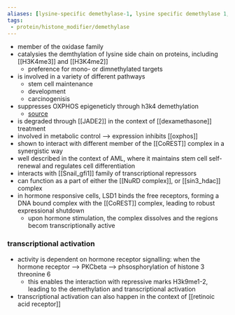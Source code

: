 ```yaml
---
aliases: [lysine-specific demethylase-1, lysine specific demethylase 1, lysine-specific demethylase 1, KDM1A]
tags:
 - protein/histone_modifier/demethylase
---
```

- member of the oxidase family 
- catalysies the demthylation of lysine side chain on proteins, including [[H3K4me3]] and [[H3K4me2]]
	- preference for mono- or dimnethylated targets
- is involved in a variety of different pathways
	- stem cell maintenance
	- development
	- carcinogenisis 
- suppresses OXPHOS epigeneticly through h3k4 demethylation 
	- [source](https://pubmed.ncbi.nlm.nih.gov/22453831)
- is degraded through [[JADE2]] in the context of [[dexamethasone]] treatment 
- involved in metabolic control --> expression inhibits [[oxphos]]
- shown to interact with different member of the [[CoREST]] complex in a synergistic way
- well described in the context of AML, where it maintains stem cell self-renewal and regulates cell differentiation 
- interacts with [[Snail_gfi1]] family of transcriptional repressors
- can function as a part of either the [[NuRD complex]], or [[sin3_hdac]] complex
- in hormone responsive cells, LSD1 binds the free receptors, forming a DNA bound complex with the [[CoREST]] complex, leading to robust expressional shutdown
	- upon hormone stimulation, the complex dissolves and the regions becom transcriptionally active 

### transcriptional activation

- activity is dependent on hormone receptor signalling: when the hormone receptor --> PKCbeta --> phsosphorylation of histone 3 threonine 6
	- this enables the interaction with repressive marks H3k9me1-2, leading to the demethylation and transcriptional activation 
- transcriptional activation can also happen in the context of [[retinoic acid receptor]]